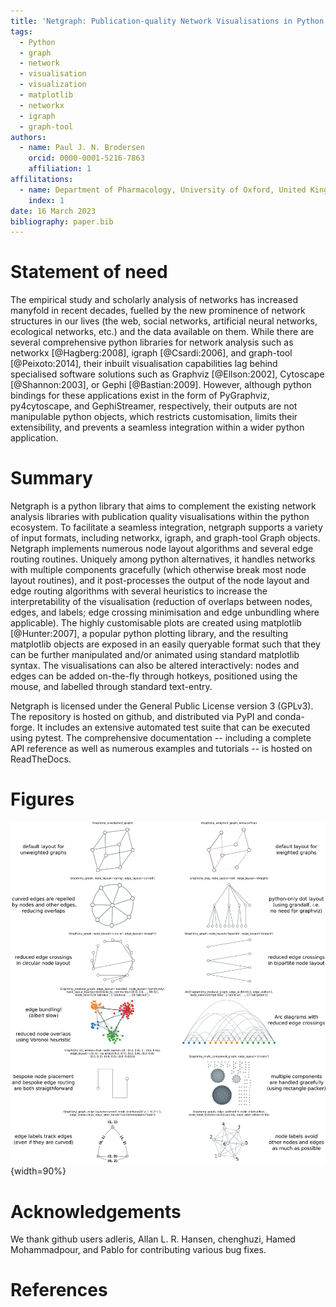 ```yaml
---
title: 'Netgraph: Publication-quality Network Visualisations in Python'
tags:
  - Python
  - graph
  - network
  - visualisation
  - visualization
  - matplotlib
  - networkx
  - igraph
  - graph-tool
authors:
  - name: Paul J. N. Brodersen
    orcid: 0000-0001-5216-7863
    affiliation: 1
affilitations:
  - name: Department of Pharmacology, University of Oxford, United Kingdom
    index: 1
date: 16 March 2023
bibliography: paper.bib
---
```


# Statement of need

The empirical study and scholarly analysis of networks has increased manyfold in recent decades, fuelled by the new prominence of network structures in our lives (the web, social networks, artificial neural networks, ecological networks, etc.) and the data available on them. While there are several comprehensive python libraries for network analysis such as networkx [@Hagberg:2008], igraph [@Csardi:2006], and graph-tool [@Peixoto:2014], their inbuilt visualisation capabilities lag behind specialised software solutions such as Graphviz [@Ellson:2002], Cytoscape [@Shannon:2003], or Gephi [@Bastian:2009]. However, although python bindings for these applications exist in the form of PyGraphviz, py4cytoscape, and GephiStreamer, respectively, their outputs are not manipulable python objects, which restricts customisation, limits their extensibility, and prevents a seamless integration within a wider python application.

# Summary

Netgraph is a python library that aims to complement the existing network analysis libraries with publication quality visualisations within the python ecosystem. To facilitate a seamless integration, netgraph supports a variety of input formats, including networkx, igraph, and graph-tool Graph objects. Netgraph implements numerous node layout algorithms and several edge routing routines. Uniquely among python alternatives, it handles networks with multiple components gracefully (which otherwise break most node layout routines), and it post-processes the output of the node layout and edge routing algorithms with several heuristics to increase the interpretability of the visualisation (reduction of overlaps between nodes, edges, and labels; edge crossing minimisation and edge unbundling where applicable). The highly customisable plots are created using matplotlib [@Hunter:2007], a popular python plotting library, and the resulting matplotlib objects are exposed in an easily queryable format such that they can be further manipulated and/or animated using standard matplotlib syntax. The visualisations can also be altered interactively: nodes and edges can be added on-the-fly through hotkeys, positioned using the mouse, and labelled through standard text-entry.

Netgraph is licensed under the General Public License version 3 (GPLv3). The repository is hosted on github, and distributed via PyPI and conda-forge. It includes an extensive automated test suite that can be executed using pytest. The comprehensive documentation -- including a complete API reference as well as numerous examples and tutorials -- is hosted on ReadTheDocs.

# Figures

![Netgraph's key distinguishing features](gallery_portrait.png){width=90%}

# Acknowledgements

We thank github users adleris, Allan L. R. Hansen, chenghuzi, Hamed Mohammadpour, and Pablo for contributing various bug fixes.

# References
